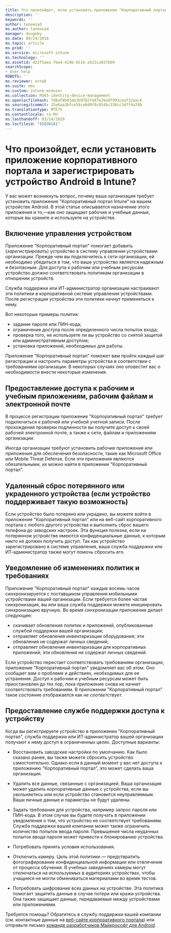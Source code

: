 ```yaml
---
title: Что произойдет, если установить приложение "Корпоративный портал" для Android
description: ''
keywords: ''
author: lenewsad
ms.author: lanewsad
manager: dougeby
ms.date: 09/24/2018
ms.topic: article
ms.prod: ''
ms.service: microsoft-intune
ms.technology: ''
ms.assetid: d22f5aea-7be4-419b-b51b-a522ca037b69
searchScope:
- User help
ROBOTS: ''
ms.reviewer: arnab
ms.suite: ems
ms.custom: intune-enduser
ms.collection: M365-identity-device-management
ms.openlocfilehash: 7d8af8b01de3b9782f487e29a9f993ceaf32aac6
ms.sourcegitcommit: 25e6aa3bfce58ce8d9f8c054bc338cc3dff4a78b
ms.translationtype: MTE75
ms.contentlocale: ru-RU
ms.lasthandoff: 03/14/2019
ms.locfileid: "55838161"
---
```

# <a name="what-happens-if-you-install-the-company-portal-app-and-enroll-your-android-device-in-intune"></a>Что произойдет, если установить приложение корпоративного портала и зарегистрировать устройство Android в Intune?

У вас может возникнуть вопрос, почему ваша организация требует установить приложение "Корпоративный портал Intune" на вашем устройстве Android. В этой статье описывается назначение этого приложения и то,&mdash;как оно защищает рабочие и учебные данные, которые вы храните и используете на устройстве.

## <a name="gets-your-device-managed"></a>Включение управления устройством
Приложение "Корпоративный портал" помогает добавить (*зарегистрировать*) устройство в систему управления устройствами организации. Прежде чем вы подключитесь к сети организации, ей необходимо убедиться в том, что ваше устройство является надежным и безопасным. Для доступа к рабочим или учебным ресурсам устройство должно соответствовать политикам организации в отношении устройств. 

Служба поддержки или ИТ-администратор организации настраивают эти политики в корпоративной системе управления устройствами. После регистрации устройства эти политики начнут применяться к нему. 

Вот некоторые примеры политик:
* задание пароля или ПИН-кода;
* ограничение доступа после определенного числа попыток входа;
* проверка того, не используете ли вы устройство со снятой защитой или административным доступом;
* установка приложений, необходимых для работы.

Приложение "Корпоративный портал" поможет вам пройти каждый шаг регистрации и настроить параметры устройства в соответствии с требованиями организации. В некоторых случаях оно оповестит вас о необходимости внести некоторые изменения.

## <a name="gives-you-access-to-work-and-school-apps-work-files-and-email"></a>Предоставление доступа к рабочим и учебным приложениям, рабочим файлам и электронной почте
В процессе регистрации приложение "Корпоративный портал" требует подключиться к рабочей или учебной учетной записи. После прохождения проверки подлинности вы получите доступ к своей рабочей электронной почте, а также к сети, файлам и приложениям организации. 

Иногда организации требуют установить рабочие приложения или приложения для обеспечения безопасности, такие как Microsoft Office или Mobile Threat Defense. Если эти приложения являются обязательными, их можно найти в приложении "Корпоративный портал".

## <a name="lets-you-remotely-reset-a-lost-or-stolen-device-if-device-supports-it"></a>Удаленный сброс потерянного или украденного устройства (если устройство поддерживает такую возможность)
Если устройство было потеряно или украдено, вы можете войти в приложение "Корпоративный портал" или на веб-сайт корпоративного портала с любого другого устройства и выполнить сброс вашего телефона до заводских настроек. Эта функция полезна, если на потерянном устройстве имеются конфиденциальные данные, к которым никто не должен получить доступ. Так как устройство зарегистрировано в системе управления, ваша служба поддержки или ИТ-администратор также могут помочь сбросить его.  

## <a name="notifies-you-of-policy-updates-and-requirements"></a>Уведомление об изменениях политик и требованиях
Приложение "Корпоративный портал" каждые восемь часов синхронизируется с поставщиком управления мобильными устройствами вашей организации. Если требуется более частая синхронизация, вы или ваша служба поддержки можете инициировать синхронизацию вручную. Во время синхронизации приложение делает следующее:  
* скачивает обновления политик и приложений, опубликованные службой поддержки вашей организации;  
* отправляет обновления инвентаризации оборудования; эти обновления не содержат личных сведений;  
* отправляет обновления инвентаризации для корпоративных приложений; эти обновления не содержат личных сведений.  

Если устройство перестает соответствовать требованиям организации, приложение "Корпоративный портал" уведомляет вас об этом. Оно сообщает вам о проблеме и действиях, необходимых для ее устранения. Доступ к рабочим и учебным ресурсам может быть приостановлен до тех пор, пока приложение снова не начнет соответствовать требованиям. В приложении "Корпоративный портал" такое состояние отображается как *не соответствует*. 

## <a name="permits-company-support-access-to-your-device"></a>Предоставление службе поддержки доступа к устройству
Когда вы регистрируете устройство в приложении "Корпоративный портал", служба поддержки или ИТ-администратор вашей организации получают к нему доступ в ограниченных целях. Доступные варианты:  

* Восстановить заводские настройки по умолчанию. Как было сказано ранее, вы также можете сбросить устройство самостоятельно. Однако если в данный момент у вас нет доступа к приложению "Корпоративный портал", это может сделать ваша организация.  

* Удалить все данные, связанные с организацией. Ваша организация может удалить корпоративные данные с устройства, если вы увольняетесь или если устройство становится неуправляемым. Ваши личные данные и параметры не будут удалены.  

* Задать требования для устройства, например запрос пароля или ПИН-кода. В этом случае вы будете получать в приложении уведомления о том, что устройство не соответствует требованиям. Служба поддержки вашей компании может также ограничить количество попыток ввода пароля. Превышение числа неудачных попыток ввода пароля может привести к блокированию устройства.  

* Потребовать принять условия использования.  

* Отключить камеру. Цель этой политики — предотвратить фотографирование конфиденциальной информации или отвлечение от процесса обучения. В учебных заведениях камеры могут отключаться на используемых в аудиториях устройствах, чтобы учащиеся не могли обмениваться материалами во время тестов.  

* Потребовать шифрование всех данных на устройстве. Эта политика помогает защитить данные в случае потери или кражи устройства. Она также защищает данные, передаваемые между устройствами или приложениями.  

Требуется помощь? Обратитесь в службу поддержки вашей компании (см. контактные данные на [веб-сайте корпоративного портала](https://go.microsoft.com/fwlink/?linkid=2010980)) или отправьте письмо <a href="mailto:wintunedroidfbk@microsoft.com?subject=I'm having trouble installing the Company Portal app on my Android device&body=Describe the issue you're experiencing here.">команде разработчиков Майкрософт для Android</a>.
